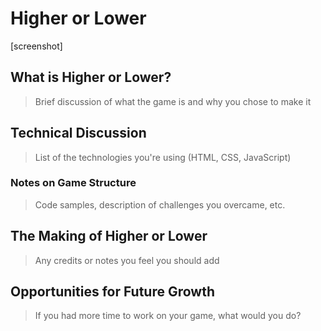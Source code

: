 # Higher or Lower

[screenshot]

## What is Higher or Lower?

> Brief discussion of what the game is and why you chose to make it

## Technical Discussion

> List of the technologies you're using (HTML, CSS, JavaScript)

### Notes on Game Structure

> Code samples, description of challenges you overcame, etc.

## The Making of Higher or Lower

> Any credits or notes you feel you should add

## Opportunities for Future Growth

> If you had more time to work on your game, what would you do?
